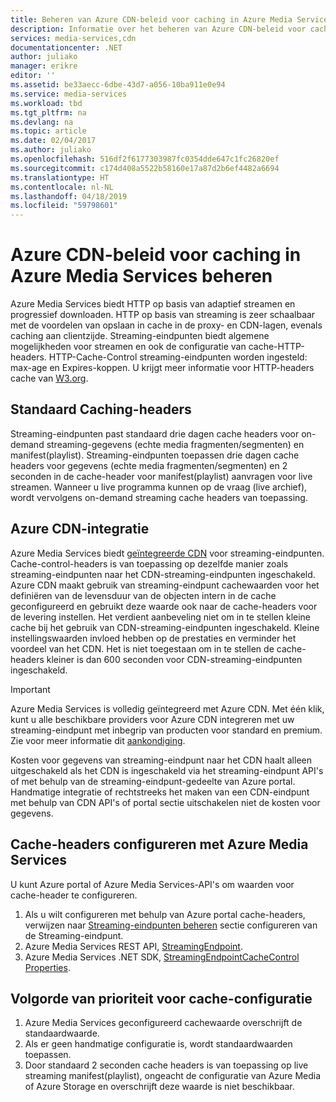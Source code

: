 ```yaml
---
title: Beheren van Azure CDN-beleid voor caching in Azure Media Services | Microsoft Docs
description: Informatie over het beheren van Azure CDN-beleid voor caching in Azure Media Services.
services: media-services,cdn
documentationcenter: .NET
author: juliako
manager: erikre
editor: ''
ms.assetid: be33aecc-6dbe-43d7-a056-10ba911e0e94
ms.service: media-services
ms.workload: tbd
ms.tgt_pltfrm: na
ms.devlang: na
ms.topic: article
ms.date: 02/04/2017
ms.author: juliako
ms.openlocfilehash: 516df2f6177303987fc0354dde647c1fc26820ef
ms.sourcegitcommit: c174d408a5522b58160e17a87d2b6ef4482a6694
ms.translationtype: HT
ms.contentlocale: nl-NL
ms.lasthandoff: 04/18/2019
ms.locfileid: "59798601"
---
```

# <a name="manage-azure-cdn-caching-policy-in-azure-media-services"></a>Azure CDN-beleid voor caching in Azure Media Services beheren
Azure Media Services biedt HTTP op basis van adaptief streamen en progressief downloaden. HTTP op basis van streaming is zeer schaalbaar met de voordelen van opslaan in cache in de proxy- en CDN-lagen, evenals caching aan clientzijde. Streaming-eindpunten biedt algemene mogelijkheden voor streamen en ook de configuratie van cache-HTTP-headers. HTTP-Cache-Control streaming-eindpunten worden ingesteld: max-age en Expires-koppen. U krijgt meer informatie voor HTTP-headers cache van [W3.org](https://www.w3.org/Protocols/rfc2616/rfc2616-sec13.html).

## <a name="default-caching-headers"></a>Standaard Caching-headers
Streaming-eindpunten past standaard drie dagen cache headers voor on-demand streaming-gegevens (echte media fragmenten/segmenten) en manifest(playlist). Streaming-eindpunten toepassen drie dagen cache headers voor gegevens (echte media fragmenten/segmenten) en 2 seconden in de cache-header voor manifest(playlist) aanvragen voor live streamen. Wanneer u live programma kunnen op de vraag (live archief), wordt vervolgens on-demand streaming cache headers van toepassing.

## <a name="azure-cdn-integration"></a>Azure CDN-integratie
Azure Media Services biedt [geïntegreerde CDN](https://azure.microsoft.com/updates/azure-media-services-now-fully-integrated-with-azure-cdn/) voor streaming-eindpunten. Cache-control-headers is van toepassing op dezelfde manier zoals streaming-eindpunten naar het CDN-streaming-eindpunten ingeschakeld. Azure CDN maakt gebruik van streaming-eindpunt cachewaarden voor het definiëren van de levensduur van de objecten intern in de cache geconfigureerd en gebruikt deze waarde ook naar de cache-headers voor de levering instellen. Het verdient aanbeveling niet om in te stellen kleine cache bij het gebruik van CDN-streaming-eindpunten ingeschakeld. Kleine instellingswaarden invloed hebben op de prestaties en verminder het voordeel van het CDN. Het is niet toegestaan om in te stellen de cache-headers kleiner is dan 600 seconden voor CDN-streaming-eindpunten ingeschakeld.

> [!IMPORTANT]
>Azure Media Services is volledig geïntegreerd met Azure CDN. Met één klik, kunt u alle beschikbare providers voor Azure CDN integreren met uw streaming-eindpunt met inbegrip van producten voor standard en premium. Zie voor meer informatie dit [aankondiging](https://azure.microsoft.com/blog/standardstreamingendpoint/).
> 
> Kosten voor gegevens van streaming-eindpunt naar het CDN haalt alleen uitgeschakeld als het CDN is ingeschakeld via het streaming-eindpunt API's of met behulp van de streaming-eindpunt-gedeelte van Azure portal. Handmatige integratie of rechtstreeks het maken van een CDN-eindpunt met behulp van CDN API's of portal sectie uitschakelen niet de kosten voor gegevens.

## <a name="configuring-cache-headers-with-azure-media-services"></a>Cache-headers configureren met Azure Media Services
U kunt Azure portal of Azure Media Services-API's om waarden voor cache-header te configureren.

1. Als u wilt configureren met behulp van Azure portal cache-headers, verwijzen naar [Streaming-eindpunten beheren](../media-services/previous/media-services-portal-manage-streaming-endpoints.md) sectie configureren van de Streaming-eindpunt.
2. Azure Media Services REST API, [StreamingEndpoint](/rest/api/media/operations/streamingendpoint#StreamingEndpointCacheControl).
3. Azure Media Services .NET SDK, [StreamingEndpointCacheControl Properties](https://go.microsoft.com/fwlink/?LinkId=615302).

## <a name="cache-configuration-precedence-order"></a>Volgorde van prioriteit voor cache-configuratie
1. Azure Media Services geconfigureerd cachewaarde overschrijft de standaardwaarde.
2. Als er geen handmatige configuratie is, wordt standaardwaarden toepassen.
3. Door standaard 2 seconden cache headers is van toepassing op live streaming manifest(playlist), ongeacht de configuratie van Azure Media of Azure Storage en overschrijft deze waarde is niet beschikbaar.


